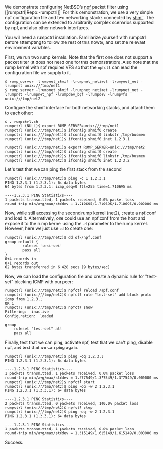 We demonstrate configuring NetBSD's [npf](http://man.NetBSD.org/cgi-bin/man-cgi?npf++NetBSD-current) packet filter using [[rumpctrl|Repo:-rumpctrl]].  For this demonstration, we use a very simple npf configuration file and two networking stacks connected by [shmif](http://man.NetBSD.org/cgi-bin/man-cgi?shmif++NetBSD-current).  The configuration can be extended to arbitrarily complex scenarios supported by npf, and also other network interfaces.

You will need a rumpctrl installation.  Familiarize yourself with rumpctrl before attempting to follow the rest of this howto, and set the relevant environment variables.

First, we run two rump kernels.  Note that the first one does not support a packet filter (it does not need one for this demonstration).  Also note that the rump kernel with npf requires VFS so that the `npfctl` can read the configuration file we supply to it.

```
$ rump_server -lrumpnet_shmif -lrumpnet_netinet -lrumpnet_net -lrumpnet unix:///tmp/net1
$ rump_server -lrumpnet_shmif -lrumpnet_netinet -lrumpnet_net -lrumpnet -lrumpnet_npf -lrumpdev_bpf -lrumpdev -lrumpvfs unix:///tmp/net2
```

Configure the shmif interface for both networking stacks, and attach them to each other:

```
$ . rumpctrl.sh
rumpctrl (NULL)$ export RUMP_SERVER=unix:///tmp/net1
rumpctrl (unix:///tmp/net1)$ ifconfig shmif0 create
rumpctrl (unix:///tmp/net1)$ ifconfig shmif0 linkstr /tmp/busmem
rumpctrl (unix:///tmp/net1)$ ifconfig shmif0 inet 1.2.3.1

rumpctrl (unix:///tmp/net1)$ export RUMP_SERVER=unix:///tmp/net2
rumpctrl (unix:///tmp/net2)$ ifconfig shmif0 create
rumpctrl (unix:///tmp/net2)$ ifconfig shmif0 linkstr /tmp/busmem
rumpctrl (unix:///tmp/net2)$ ifconfig shmif0 inet 1.2.3.2
```

Let's test that we can ping the first stack from the second:

```
rumpctrl (unix:///tmp/net2)$ ping -c 1 1.2.3.1
PING 1.2.3.1 (1.2.3.1): 64 data bytes
64 bytes from 1.2.3.1: icmp_seq=0 ttl=255 time=1.710695 ms

----1.2.3.1 PING Statistics----
1 packets transmitted, 1 packets received, 0.0% packet loss
round-trip min/avg/max/stddev = 1.710695/1.710695/1.710695/0.000000 ms
```

Now, while still accessing the second rump kernel (net2), create a npf.conf and load it.  Alternatively, one could use an npf.conf from the host and expose it to the rump kernel using the `-d` parameter to the rump kernel.  However, here we just use `dd` to create one:

```
rumpctrl (unix:///tmp/net2)$ dd of=/npf.conf
group default {
        ruleset "test-set"
        pass all
}
0+4 records in
0+1 records out
62 bytes transferred in 6.428 secs (9 bytes/sec)
```

Now, we can load the configuration file and create a dynamic rule for "test-set" blocking ICMP with our peer:

```
rumpctrl (unix:///tmp/net2)$ npfctl reload /npf.conf
rumpctrl (unix:///tmp/net2)$ npfctl rule "test-set" add block proto icmp from 1.2.3.1
OK 1
rumpctrl (unix:///tmp/net2)$ npfctl show
Filtering:	inactive
Configuration:	loaded

group 
	ruleset "test-set" all 
	pass all 
```

Finally, test that we can ping, activate npf, test that we can't ping, disable npf, and test that we can ping again:

```
rumpctrl (unix:///tmp/net2)$ ping -oq 1.2.3.1
PING 1.2.3.1 (1.2.3.1): 64 data bytes

----1.2.3.1 PING Statistics----
1 packets transmitted, 1 packets received, 0.0% packet loss
round-trip min/avg/max/stddev = 1.377549/1.377549/1.377549/0.000000 ms
rumpctrl (unix:///tmp/net2)$ npfctl start
rumpctrl (unix:///tmp/net2)$ ping -oq -w 2 1.2.3.1
PING 1.2.3.1 (1.2.3.1): 64 data bytes

----1.2.3.1 PING Statistics----
2 packets transmitted, 0 packets received, 100.0% packet loss
rumpctrl (unix:///tmp/net2)$ npfctl stop
rumpctrl (unix:///tmp/net2)$ ping -oq -w 2 1.2.3.1
PING 1.2.3.1 (1.2.3.1): 64 data bytes

----1.2.3.1 PING Statistics----
1 packets transmitted, 1 packets received, 0.0% packet loss
round-trip min/avg/max/stddev = 1.615149/1.615149/1.615149/0.000000 ms
```

Success.
